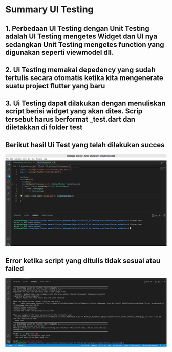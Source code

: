 # Summary UI Testing
## 1. Perbedaan UI Testing dengan Unit Testing adalah UI Testing mengetes Widget dan UI nya sedangkan Unit Testing mengetes function yang digunakan seperti viewmodel dll.
## 2. Ui Testing memakai depedency yang sudah tertulis secara otomatis ketika kita mengenerate suatu project flutter yang baru
## 3. Ui Testing dapat dilakukan dengan menuliskan script berisi widget yang akan dites. Scrip tersebut harus berformat _test.dart dan diletakkan di folder test
## Berikut hasil Ui Test yang telah dilakukan succes
![gambar 1](screenshots/success.png)
## Error ketika script yang ditulis tidak sesuai atau failed
![gambar 2](screenshots/error.png)